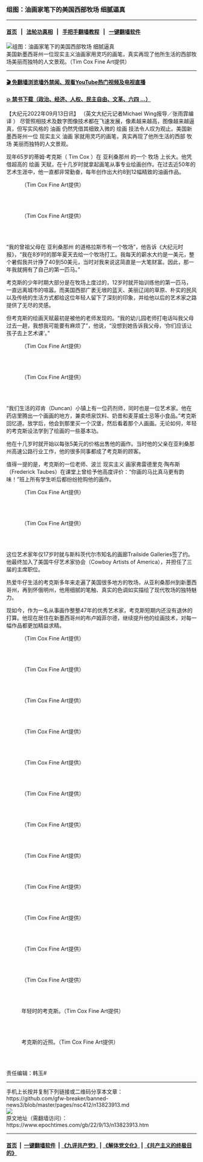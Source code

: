 ### 组图：油画家笔下的美国西部牧场 细腻逼真
------------------------

#### [首页](https://github.com/gfw-breaker/banned-news3/blob/master/README.md) &nbsp;&nbsp;|&nbsp;&nbsp; [法轮功真相](https://github.com/begood0513/basic/blob/master/README.md)  &nbsp;&nbsp;|&nbsp;&nbsp; [手把手翻墙教程](https://github.com/gfw-breaker/guides/wiki)  &nbsp;&nbsp;|&nbsp;&nbsp; [一键翻墙软件](https://github.com/gfw-breaker/nogfw/blob/master/README.md)  



<div><img alt="组图：油画家笔下的美国西部牧场 细腻逼真" class="attachment-djy_600_400 size-djy_600_400 wp-post-image" src="https://i.epochtimes.com/assets/uploads/2022/09/id13823928-et-cowboy-web-345-567-1200x720-600x400.jpg"/>
<div class="caption">
 美国新墨西哥州一位现实主义油画家用灵巧的画笔，真实再现了他所生活的西部牧场美丽而独特的人文景观。（Tim Cox Fine Art﻿提供）
</div></div><hr/>

#### [ 🎬  免翻墙浏览墙外禁闻、观看YouTube热门视频及电视直播](https://github.com/gfw-breaker/HelloWorld)

#### [ 💥  禁书下载（政治、经济、人权、民主自由、文革、六四 ...）](https://github.com/gfw-breaker/books/blob/master/README.md)

<div><p>
 【大纪元2022年09月13日讯】
 <span style="font-weight: 400;">
  （英文大纪元记者Michael Wing报导／张雨霏编译
 </span>
 <span style="font-weight: 400;">
  ）
 </span>
 尽管照相技术及数字图像技术都在飞速发展，像素越来越高，图像越来越逼真，但写实风格的
 <ok href="https://www.epochtimes.com/gb/tag/%E6%B2%B9%E7%94%BB.html">
  油画
 </ok>
 仍然凭借其细致入微的
 <ok href="https://www.epochtimes.com/gb/tag/%E7%BB%98%E7%94%BB.html">
  绘画
 </ok>
 技法令人叹为观止。美国新墨西哥州一位
 <ok href="https://www.epochtimes.com/gb/tag/%E7%8E%B0%E5%AE%9E%E4%B8%BB%E4%B9%89.html">
  现实主义
 </ok>
 <ok href="https://www.epochtimes.com/gb/tag/%E6%B2%B9%E7%94%BB.html">
  油画
 </ok>
 家就用灵巧的画笔，真实再现了他所生活的西部
 <ok href="https://www.epochtimes.com/gb/tag/%E7%89%A7%E5%9C%BA.html">
  牧场
 </ok>
 美丽而独特的人文景观。
</p>
<p>
 现年65岁的蒂姆‧考克斯（
 <ok href="https://www.instagram.com/timcoxfineart/">
  Tim Cox
 </ok>
 ）在
 <ok href="https://www.epochtimes.com/gb/tag/%E4%BA%9A%E5%88%A9%E6%A1%91%E9%82%A3%E5%B7%9E.html">
  亚利桑那州
 </ok>
 的一个
 <ok href="https://www.epochtimes.com/gb/tag/%E7%89%A7%E5%9C%BA.html">
  牧场
 </ok>
 上长大。他凭借超高的
 <ok href="https://www.epochtimes.com/gb/tag/%E7%BB%98%E7%94%BB.html">
  绘画
 </ok>
 天赋，在十几岁时就拿起画笔从事专业绘画创作。在过去近50年的艺术生涯中，他一直都非常勤奋，每年创作出大约8到12幅精致的油画作品。
</p>
<figure aria-describedby="caption-attachment-13823941" class="wp-caption aligncenter" id="attachment_13823941" style="width: 599px">
 <ok href="https://i.epochtimes.com/assets/uploads/2022/09/id13823941-et-cowboy-345576-3437.jpg" target="_blank">
  <img alt="" class="wp-image-13823941" src="https://i.epochtimes.com/assets/uploads/2022/09/id13823941-et-cowboy-345576-3437.jpg"/>
 </ok>
 <br/><figcaption class="wp-caption-text" id="caption-attachment-13823941">
  （Tim Cox Fine Art提供）
 </figcaption><br/>
</figure><br/>
<figure aria-describedby="caption-attachment-13823940" class="wp-caption aligncenter" id="attachment_13823940" style="width: 599px">
 <ok href="https://i.epochtimes.com/assets/uploads/2022/09/id13823940-et-cowboy-345576-3400.jpg" target="_blank">
  <img alt="" class="wp-image-13823940" src="https://i.epochtimes.com/assets/uploads/2022/09/id13823940-et-cowboy-345576-3400.jpg"/>
 </ok>
 <br/><figcaption class="wp-caption-text" id="caption-attachment-13823940">
  （Tim Cox Fine Art提供）
 </figcaption><br/>
</figure><br/>
<p>
 “我的曾祖父母在
 <ok href="https://www.epochtimes.com/gb/tag/%E4%BA%9A%E5%88%A9%E6%A1%91%E9%82%A3%E5%B7%9E.html">
  亚利桑那州
 </ok>
 的道格拉斯市有一个牧场”，他告诉《大纪元时报》，“我在8岁时的那年夏天去给一个牧场打工。我每天的薪水大约是一美元，整个暑假我共计挣了40到50美元，当时对我来说这简直是一大笔财富。因此，那一年我就拥有了自己的第一匹马。”
</p>
<p>
 考克斯的少年时期大部分是在牧场上度过的，12岁时就开始训练他的第一匹马，一直远离城市的喧嚣。而美国西部广袤无垠的蓝天、美丽辽阔的草原、朴实的民风以及传统的生活方式都给这位年轻人留下了深刻的印象，并给他以后的艺术家之路提供了无尽的灵感。
</p>
<p>
 但考克斯的绘画天赋最初是被他的老师发现的。“我的幼儿园老师打电话叫我父母过去一趟，我想我可能要有麻烦了”，他说，“没想到她告诉我父母，‘你们应该让孩子去上艺术课’。”
</p>
<figure aria-describedby="caption-attachment-13823943" class="wp-caption aligncenter" id="attachment_13823943" style="width: 599px">
 <ok href="https://i.epochtimes.com/assets/uploads/2022/09/id13823943-et-cowboy-345576-345567.jpg" target="_blank">
  <img alt="" class="wp-image-13823943" src="https://i.epochtimes.com/assets/uploads/2022/09/id13823943-et-cowboy-345576-345567.jpg"/>
 </ok>
 <br/><figcaption class="wp-caption-text" id="caption-attachment-13823943">
  （Tim Cox Fine Art提供）
 </figcaption><br/>
</figure><br/>
<figure aria-describedby="caption-attachment-13823942" class="wp-caption aligncenter" id="attachment_13823942" style="width: 601px">
 <ok href="https://i.epochtimes.com/assets/uploads/2022/09/id13823942-et-cowboy-345576-34545-1.jpg" target="_blank">
  <img alt="" class="wp-image-13823942" src="https://i.epochtimes.com/assets/uploads/2022/09/id13823942-et-cowboy-345576-34545-1.jpg"/>
 </ok>
 <br/><figcaption class="wp-caption-text" id="caption-attachment-13823942">
  （Tim Cox Fine Art提供）
 </figcaption><br/>
</figure><br/>
<p>
 “我们生活的邓肯（Duncan）小镇上有一位药剂师，同时也是一位艺术家。他在药店里腾出一个画画的地方，兼卖喷泉饮料、奶昔和麦芽威士忌等小食品。”考克斯回忆道。放学后，他会到那里买一个汉堡，然后看着那个人画画。无论如何，年轻的考克斯设法学到了绘画的一些基本功。
</p>
<p>
 他在十几岁时就开始以每张5美元的价格出售他的画作。当时他的父亲在亚利桑那州高速公路行业工作，他的很多同事都成了考克斯的顾客。
</p>
<p>
 值得一提的是，考克斯的一位老师、波兰
 <ok href="https://www.epochtimes.com/gb/tag/%E7%8E%B0%E5%AE%9E%E4%B8%BB%E4%B9%89.html">
  现实主义
 </ok>
 画家弗雷德里克‧陶布斯（Frederick Taubes）在课堂上曾给予他高度评价：“你画的马比真马更有韵味！”班上所有学生听后都纷纷抢购他的画作。
</p>
<figure aria-describedby="caption-attachment-13823938" class="wp-caption aligncenter" id="attachment_13823938" style="width: 601px">
 <ok href="https://i.epochtimes.com/assets/uploads/2022/09/id13823938-et-cowboy-30276-345567.jpg" target="_blank">
  <img alt="" class="wp-image-13823938" src="https://i.epochtimes.com/assets/uploads/2022/09/id13823938-et-cowboy-30276-345567.jpg"/>
 </ok>
 <br/><figcaption class="wp-caption-text" id="caption-attachment-13823938">
  （Tim Cox Fine Art提供）
 </figcaption><br/>
</figure><br/>
<figure aria-describedby="caption-attachment-13823937" class="wp-caption aligncenter" id="attachment_13823937" style="width: 600px">
 <ok href="https://i.epochtimes.com/assets/uploads/2022/09/id13823937-et-cowboy-3376-345567.jpg" target="_blank">
  <img alt="" class="wp-image-13823937" src="https://i.epochtimes.com/assets/uploads/2022/09/id13823937-et-cowboy-3376-345567.jpg"/>
 </ok>
 <br/><figcaption class="wp-caption-text" id="caption-attachment-13823937">
  （Tim Cox Fine Art提供）
 </figcaption><br/>
</figure><br/>
<p>
 这位艺术家年仅17岁时就与斯科茨代尔市知名的画廊Trailside Galleries签了约。他最终加入了美国牛仔艺术家协会（Cowboy Artists of America），并担任了三届的主席职位。
</p>
<p>
 热爱牛仔生活的考克斯多年来走遍了美国很多地方的牧场，从亚利桑那州到新墨西哥州，再到怀俄明州，他用细腻的笔触、真实的色调如实描绘了现代牧场的独特魅力。
</p>
<p>
 现如今，作为一名从事画作整整47年的优秀艺术家，考克斯短期内还没有退休的打算。他现在居住在新墨西哥州的布卢姆菲尔德，继续提升他的绘画技术，对每一幅作品都更加精益求精。
</p>
<figure aria-describedby="caption-attachment-13823939" class="wp-caption aligncenter" id="attachment_13823939" style="width: 599px">
 <ok href="https://i.epochtimes.com/assets/uploads/2022/09/id13823939-et-cowboy-56576-345567.jpg" target="_blank">
  <img alt="" class="wp-image-13823939" src="https://i.epochtimes.com/assets/uploads/2022/09/id13823939-et-cowboy-56576-345567.jpg"/>
 </ok>
 <br/><figcaption class="wp-caption-text" id="caption-attachment-13823939">
  （Tim Cox Fine Art提供）
 </figcaption><br/>
</figure><br/>
<figure aria-describedby="caption-attachment-13823936" class="wp-caption aligncenter" id="attachment_13823936" style="width: 599px">
 <ok href="https://i.epochtimes.com/assets/uploads/2022/09/id13823936-et-cowboy-3276-345567.jpg" target="_blank">
  <img alt="" class="wp-image-13823936" src="https://i.epochtimes.com/assets/uploads/2022/09/id13823936-et-cowboy-3276-345567.jpg"/>
 </ok>
 <br/><figcaption class="wp-caption-text" id="caption-attachment-13823936">
  （Tim Cox Fine Art提供）
 </figcaption><br/>
</figure><br/>
<figure aria-describedby="caption-attachment-13823935" class="wp-caption aligncenter" id="attachment_13823935" style="width: 599px">
 <ok href="https://i.epochtimes.com/assets/uploads/2022/09/id13823935-et-cowboy-856-345567.jpg" target="_blank">
  <img alt="" class="wp-image-13823935" src="https://i.epochtimes.com/assets/uploads/2022/09/id13823935-et-cowboy-856-345567.jpg"/>
 </ok>
 <br/><figcaption class="wp-caption-text" id="caption-attachment-13823935">
  （Tim Cox Fine Art提供）
 </figcaption><br/>
</figure><br/>
<figure aria-describedby="caption-attachment-13823932" class="wp-caption aligncenter" id="attachment_13823932" style="width: 600px">
 <ok href="https://i.epochtimes.com/assets/uploads/2022/09/id13823932-Tim-Cox-ET-42.jpg" target="_blank">
  <img alt="" class="wp-image-13823932" src="https://i.epochtimes.com/assets/uploads/2022/09/id13823932-Tim-Cox-ET-42.jpg"/>
 </ok>
 <br/><figcaption class="wp-caption-text" id="caption-attachment-13823932">
  （Tim Cox Fine Art提供）
 </figcaption><br/>
</figure><br/>
<figure aria-describedby="caption-attachment-13823931" class="wp-caption aligncenter" id="attachment_13823931" style="width: 601px">
 <ok href="https://i.epochtimes.com/assets/uploads/2022/09/id13823931-Tim-Cox-ET-30.jpg" target="_blank">
  <img alt="" class="wp-image-13823931" src="https://i.epochtimes.com/assets/uploads/2022/09/id13823931-Tim-Cox-ET-30.jpg"/>
 </ok>
 <br/><figcaption class="wp-caption-text" id="caption-attachment-13823931">
  （Tim Cox Fine Art提供）
 </figcaption><br/>
</figure><br/>
<figure aria-describedby="caption-attachment-13823930" class="wp-caption aligncenter" id="attachment_13823930" style="width: 600px">
 <ok href="https://i.epochtimes.com/assets/uploads/2022/09/id13823930-Tim-Cox-ET-28.jpg" target="_blank">
  <img alt="" class="wp-image-13823930" src="https://i.epochtimes.com/assets/uploads/2022/09/id13823930-Tim-Cox-ET-28.jpg"/>
 </ok>
 <br/><figcaption class="wp-caption-text" id="caption-attachment-13823930">
  （Tim Cox Fine Art提供）
 </figcaption><br/>
</figure><br/>
<figure aria-describedby="caption-attachment-13823929" class="wp-caption aligncenter" id="attachment_13823929" style="width: 601px">
 <ok href="https://i.epochtimes.com/assets/uploads/2022/09/id13823929-Tim-Cox-ET-23.jpg" target="_blank">
  <img alt="" class="wp-image-13823929" src="https://i.epochtimes.com/assets/uploads/2022/09/id13823929-Tim-Cox-ET-23.jpg"/>
 </ok>
 <br/><figcaption class="wp-caption-text" id="caption-attachment-13823929">
  （Tim Cox Fine Art提供）
 </figcaption><br/>
</figure><br/>
<figure aria-describedby="caption-attachment-13823927" class="wp-caption aligncenter" id="attachment_13823927" style="width: 600px">
 <ok href="https://i.epochtimes.com/assets/uploads/2022/09/id13823927-et-cowboy-8767843-345567.jpg" target="_blank">
  <img alt="" class="wp-image-13823927" src="https://i.epochtimes.com/assets/uploads/2022/09/id13823927-et-cowboy-8767843-345567.jpg"/>
 </ok>
 <br/><figcaption class="wp-caption-text" id="caption-attachment-13823927">
  （Tim Cox Fine Art提供）
 </figcaption><br/>
</figure><br/>
<figure aria-describedby="caption-attachment-13823926" class="wp-caption aligncenter" id="attachment_13823926" style="width: 600px">
 <ok href="https://i.epochtimes.com/assets/uploads/2022/09/id13823926-et-cowboy-3784576-345567.jpg" target="_blank">
  <img alt="" class="wp-image-13823926" src="https://i.epochtimes.com/assets/uploads/2022/09/id13823926-et-cowboy-3784576-345567.jpg"/>
 </ok>
 <br/><figcaption class="wp-caption-text" id="caption-attachment-13823926">
  （Tim Cox Fine Art提供）
 </figcaption><br/>
</figure><br/>
<figure aria-describedby="caption-attachment-13823925" class="wp-caption aligncenter" id="attachment_13823925" style="width: 601px">
 <ok href="https://i.epochtimes.com/assets/uploads/2022/09/id13823925-et-cowboy-345676-345567-1.jpg" target="_blank">
  <img alt="" class="wp-image-13823925" src="https://i.epochtimes.com/assets/uploads/2022/09/id13823925-et-cowboy-345676-345567-1.jpg"/>
 </ok>
 <br/><figcaption class="wp-caption-text" id="caption-attachment-13823925">
  （Tim Cox Fine Art提供）
 </figcaption><br/>
</figure><br/>
<figure aria-describedby="caption-attachment-13823922" class="wp-caption aligncenter" id="attachment_13823922" style="width: 600px">
 <ok href="https://i.epochtimes.com/assets/uploads/2022/09/id13823922-et-cowboy-345576-345565656.jpg" target="_blank">
  <img alt="" class="wp-image-13823922" src="https://i.epochtimes.com/assets/uploads/2022/09/id13823922-et-cowboy-345576-345565656.jpg"/>
 </ok>
 <br/><figcaption class="wp-caption-text" id="caption-attachment-13823922">
  （Tim Cox Fine Art提供）
 </figcaption><br/>
</figure><br/>
<figure aria-describedby="caption-attachment-13823920" class="wp-caption aligncenter" id="attachment_13823920" style="width: 600px">
 <ok href="https://i.epochtimes.com/assets/uploads/2022/09/id13823920-et-cowboy-345576-364545.jpg" target="_blank">
  <img alt="" class="wp-image-13823920" src="https://i.epochtimes.com/assets/uploads/2022/09/id13823920-et-cowboy-345576-364545.jpg"/>
 </ok>
 <br/><figcaption class="wp-caption-text" id="caption-attachment-13823920">
  （Tim Cox Fine Art提供）
 </figcaption><br/>
</figure><br/>
<figure aria-describedby="caption-attachment-13823946" class="wp-caption aligncenter" id="attachment_13823946" style="width: 599px">
 <ok href="https://i.epochtimes.com/assets/uploads/2022/09/id13823946-Tim-Cox-ET-49c.jpg" target="_blank">
  <img alt="" class="wp-image-13823946" src="https://i.epochtimes.com/assets/uploads/2022/09/id13823946-Tim-Cox-ET-49c.jpg"/>
 </ok>
 <br/><figcaption class="wp-caption-text" id="caption-attachment-13823946">
  年轻时的考克斯。（Tim Cox Fine Art提供）
 </figcaption><br/>
</figure><br/>
<figure aria-describedby="caption-attachment-13823934" class="wp-caption aligncenter" id="attachment_13823934" style="width: 599px">
 <ok href="https://i.epochtimes.com/assets/uploads/2022/09/id13823934-Tim-Cox-ET-50.jpg" target="_blank">
  <img alt="" class="wp-image-13823934" src="https://i.epochtimes.com/assets/uploads/2022/09/id13823934-Tim-Cox-ET-50.jpg"/>
 </ok>
 <br/><figcaption class="wp-caption-text" id="caption-attachment-13823934">
  考克斯的近照。（Tim Cox Fine Art提供）
 </figcaption><br/>
</figure><br/>
<p>
 责任编辑：韩玉#
</p>
</div>
<hr/>
手机上长按并复制下列链接或二维码分享本文章：<br/>
https://github.com/gfw-breaker/banned-news3/blob/master/pages/nsc412/n13823913.md <br/>
<a href='https://github.com/gfw-breaker/banned-news3/blob/master/pages/nsc412/n13823913.md'><img src='https://github.com/gfw-breaker/banned-news3/blob/master/pages/nsc412/n13823913.md.png'/></a> <br/>
原文地址（需翻墙访问）：https://www.epochtimes.com/gb/22/9/13/n13823913.htm


------------------------
#### [首页](https://github.com/gfw-breaker/banned-news3/blob/master/README.md) &nbsp;|&nbsp; [一键翻墙软件](https://github.com/gfw-breaker/nogfw/blob/master/README.md) &nbsp;| [《九评共产党》](https://github.com/gfw-breaker/9ping.md/blob/master/README.md#九评之一评共产党是什么) | [《解体党文化》](https://github.com/gfw-breaker/jtdwh.md/blob/master/README.md) | [《共产主义的终极目的》](https://github.com/gfw-breaker/gczydzjmd.md/blob/master/README.md)


<img src='http://gfw-breaker.win/banned-news3/pages/nsc412/n13823913.md' width='0px' height='0px'/>